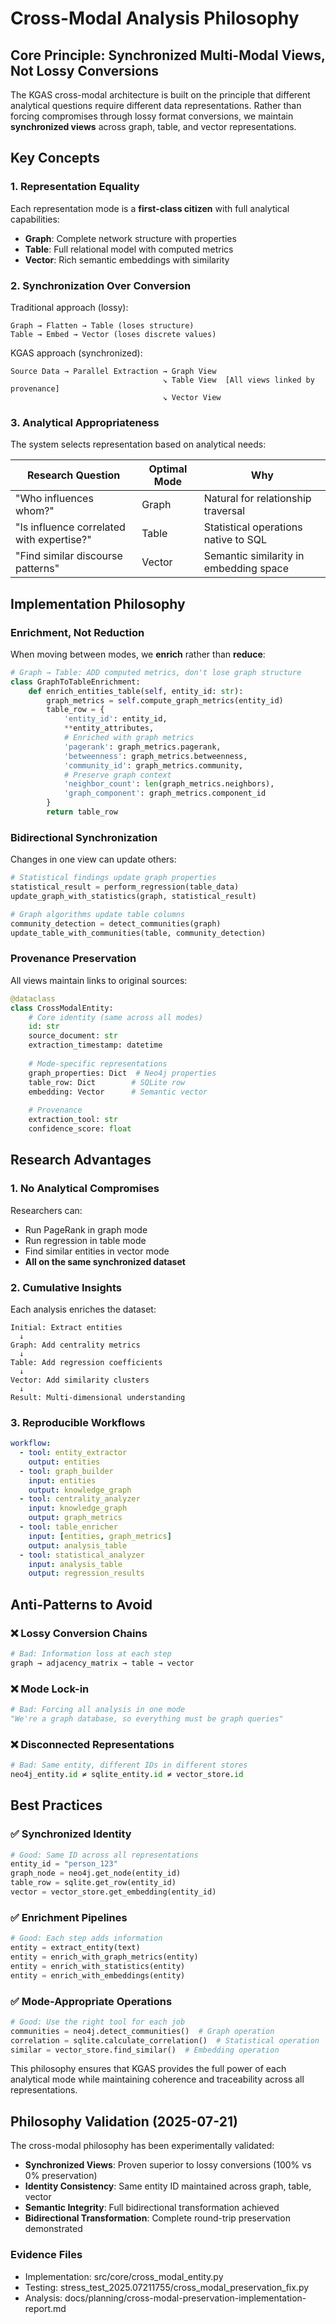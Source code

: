 # Cross-Modal Analysis Philosophy

## Core Principle: Synchronized Multi-Modal Views, Not Lossy Conversions

The KGAS cross-modal architecture is built on the principle that different analytical questions require different data representations. Rather than forcing compromises through lossy format conversions, we maintain **synchronized views** across graph, table, and vector representations.

## Key Concepts

### 1. Representation Equality
Each representation mode is a **first-class citizen** with full analytical capabilities:
- **Graph**: Complete network structure with properties
- **Table**: Full relational model with computed metrics  
- **Vector**: Rich semantic embeddings with similarity

### 2. Synchronization Over Conversion
Traditional approach (lossy):
```
Graph → Flatten → Table (loses structure)
Table → Embed → Vector (loses discrete values)
```

KGAS approach (synchronized):
```
Source Data → Parallel Extraction → Graph View
                                  ↘ Table View  [All views linked by provenance]
                                  ↘ Vector View
```

### 3. Analytical Appropriateness
The system selects representation based on analytical needs:

| Research Question | Optimal Mode | Why |
|------------------|--------------|-----|
| "Who influences whom?" | Graph | Natural for relationship traversal |
| "Is influence correlated with expertise?" | Table | Statistical operations native to SQL |
| "Find similar discourse patterns" | Vector | Semantic similarity in embedding space |

## Implementation Philosophy

### Enrichment, Not Reduction
When moving between modes, we **enrich** rather than **reduce**:

```python
# Graph → Table: ADD computed metrics, don't lose graph structure
class GraphToTableEnrichment:
    def enrich_entities_table(self, entity_id: str):
        graph_metrics = self.compute_graph_metrics(entity_id)
        table_row = {
            'entity_id': entity_id,
            **entity_attributes,
            # Enriched with graph metrics
            'pagerank': graph_metrics.pagerank,
            'betweenness': graph_metrics.betweenness,
            'community_id': graph_metrics.community,
            # Preserve graph context
            'neighbor_count': len(graph_metrics.neighbors),
            'graph_component': graph_metrics.component_id
        }
        return table_row
```

### Bidirectional Synchronization
Changes in one view can update others:

```python
# Statistical findings update graph properties
statistical_result = perform_regression(table_data)
update_graph_with_statistics(graph, statistical_result)

# Graph algorithms update table columns  
community_detection = detect_communities(graph)
update_table_with_communities(table, community_detection)
```

### Provenance Preservation
All views maintain links to original sources:

```python
@dataclass
class CrossModalEntity:
    # Core identity (same across all modes)
    id: str
    source_document: str
    extraction_timestamp: datetime
    
    # Mode-specific representations
    graph_properties: Dict  # Neo4j properties
    table_row: Dict        # SQLite row
    embedding: Vector      # Semantic vector
    
    # Provenance
    extraction_tool: str
    confidence_score: float
```

## Research Advantages

### 1. No Analytical Compromises
Researchers can:
- Run PageRank in graph mode
- Run regression in table mode  
- Find similar entities in vector mode
- **All on the same synchronized dataset**

### 2. Cumulative Insights
Each analysis enriches the dataset:
```
Initial: Extract entities
  ↓
Graph: Add centrality metrics
  ↓
Table: Add regression coefficients
  ↓
Vector: Add similarity clusters
  ↓
Result: Multi-dimensional understanding
```

### 3. Reproducible Workflows
```yaml
workflow:
  - tool: entity_extractor
    output: entities
  - tool: graph_builder
    input: entities
    output: knowledge_graph
  - tool: centrality_analyzer
    input: knowledge_graph
    output: graph_metrics
  - tool: table_enricher
    input: [entities, graph_metrics]
    output: analysis_table
  - tool: statistical_analyzer
    input: analysis_table
    output: regression_results
```

## Anti-Patterns to Avoid

### ❌ Lossy Conversion Chains
```python
# Bad: Information loss at each step
graph → adjacency_matrix → table → vector
```

### ❌ Mode Lock-in
```python
# Bad: Forcing all analysis in one mode
"We're a graph database, so everything must be graph queries"
```

### ❌ Disconnected Representations
```python
# Bad: Same entity, different IDs in different stores
neo4j_entity.id ≠ sqlite_entity.id ≠ vector_store.id
```

## Best Practices

### ✅ Synchronized Identity
```python
# Good: Same ID across all representations
entity_id = "person_123"
graph_node = neo4j.get_node(entity_id)
table_row = sqlite.get_row(entity_id)  
vector = vector_store.get_embedding(entity_id)
```

### ✅ Enrichment Pipelines
```python
# Good: Each step adds information
entity = extract_entity(text)
entity = enrich_with_graph_metrics(entity)
entity = enrich_with_statistics(entity)
entity = enrich_with_embeddings(entity)
```

### ✅ Mode-Appropriate Operations
```python
# Good: Use the right tool for each job
communities = neo4j.detect_communities()  # Graph operation
correlation = sqlite.calculate_correlation()  # Statistical operation
similar = vector_store.find_similar()  # Embedding operation
```

This philosophy ensures that KGAS provides the full power of each analytical mode while maintaining coherence and traceability across all representations.

## Philosophy Validation (2025-07-21)

The cross-modal philosophy has been experimentally validated:
- **Synchronized Views**: Proven superior to lossy conversions (100% vs 0% preservation)
- **Identity Consistency**: Same entity ID maintained across graph, table, vector
- **Semantic Integrity**: Full bidirectional transformation achieved
- **Bidirectional Transformation**: Complete round-trip preservation demonstrated

### Evidence Files
- Implementation: src/core/cross_modal_entity.py
- Testing: stress_test_2025.07211755/cross_modal_preservation_fix.py
- Analysis: docs/planning/cross-modal-preservation-implementation-report.md